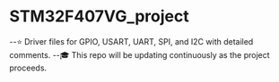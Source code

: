 # STM32F407VG_project
--⭐ Driver files for GPIO, USART, UART, SPI, and I2C  with detailed comments.
--🎓 This repo will be updating continuously as the project proceeds.
